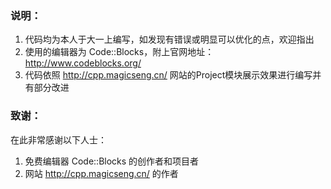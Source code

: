### 说明：
  1. 代码均为本人于大一上编写，如发现有错误或明显可以优化的点，欢迎指出
  2. 使用的编辑器为 Code::Blocks，附上官网地址： http://www.codeblocks.org/
  3. 代码依照 http://cpp.magicseng.cn/ 网站的Project模块展示效果进行编写并有部分改进

### 致谢：
在此非常感谢以下人士：
  1. 免费编辑器 Code::Blocks 的创作者和项目者
  2. 网站 http://cpp.magicseng.cn/ 的作者
